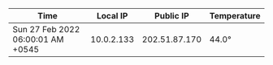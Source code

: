 | Time     | Local IP | Public IP | Temperature |
| ----------- | ----------- | ----------- | ----------- |
| Sun 27 Feb 2022 06:00:01 AM +0545      | 10.0.2.133     | 202.51.87.170  | 44.0° |
